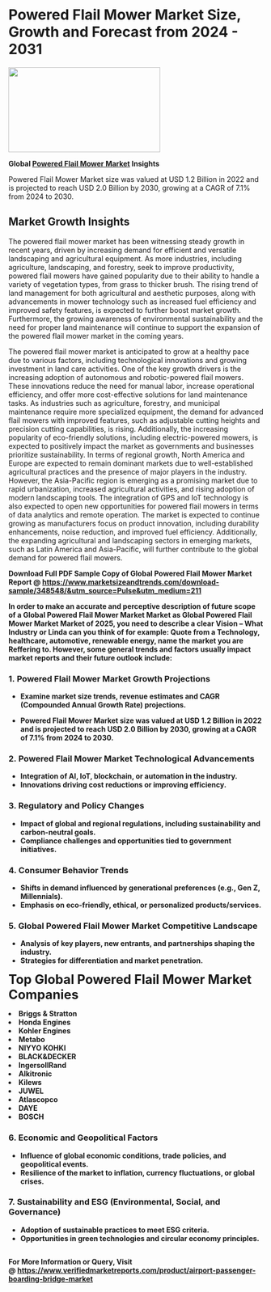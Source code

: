 <H1>Powered Flail Mower Market Size, Growth and Forecast from 2024 - 2031</H1><img class="aligncenter size-medium wp-image-584254" src="https://thirdeyenews.in/wp-content/uploads/2024/09/Global-Market-Research-300x168.jpeg" alt="" width="300" height="168" /><p><strong>Global&nbsp;<a href="https://www.marketsizeandtrends.com/download-sample/348548/&amp;utm_source=Pulse&amp;utm_medium=211">Powered Flail Mower Market</a> Insights</strong></p><p>Powered Flail Mower Market size was valued at USD 1.2 Billion in 2022 and is projected to reach USD 2.0 Billion by 2030, growing at a CAGR of 7.1% from 2024 to 2030.</p><p><h2>Market Growth Insights</h2> <p>The powered flail mower market has been witnessing steady growth in recent years, driven by increasing demand for efficient and versatile landscaping and agricultural equipment. As more industries, including agriculture, landscaping, and forestry, seek to improve productivity, powered flail mowers have gained popularity due to their ability to handle a variety of vegetation types, from grass to thicker brush. The rising trend of land management for both agricultural and aesthetic purposes, along with advancements in mower technology such as increased fuel efficiency and improved safety features, is expected to further boost market growth. Furthermore, the growing awareness of environmental sustainability and the need for proper land maintenance will continue to support the expansion of the powered flail mower market in the coming years.</p> <p><strong></strong></p> <p>The powered flail mower market is anticipated to grow at a healthy pace due to various factors, including technological innovations and growing investment in land care activities. One of the key growth drivers is the increasing adoption of autonomous and robotic-powered flail mowers. These innovations reduce the need for manual labor, increase operational efficiency, and offer more cost-effective solutions for land maintenance tasks. As industries such as agriculture, forestry, and municipal maintenance require more specialized equipment, the demand for advanced flail mowers with improved features, such as adjustable cutting heights and precision cutting capabilities, is rising. Additionally, the increasing popularity of eco-friendly solutions, including electric-powered mowers, is expected to positively impact the market as governments and businesses prioritize sustainability. In terms of regional growth, North America and Europe are expected to remain dominant markets due to well-established agricultural practices and the presence of major players in the industry. However, the Asia-Pacific region is emerging as a promising market due to rapid urbanization, increased agricultural activities, and rising adoption of modern landscaping tools. The integration of GPS and IoT technology is also expected to open new opportunities for powered flail mowers in terms of data analytics and remote operation. The market is expected to continue growing as manufacturers focus on product innovation, including durability enhancements, noise reduction, and improved fuel efficiency. Additionally, the expanding agricultural and landscaping sectors in emerging markets, such as Latin America and Asia-Pacific, will further contribute to the global demand for powered flail mowers. <p><strong></p><p><span class=""><strong>Download Full PDF Sample Copy of Global Powered Flail Mower Market Report</strong> @ <a href="https://www.marketsizeandtrends.com/download-sample/348548/&amp;utm_source=Pulse&amp;utm_medium=211" target="_blank">https://www.marketsizeandtrends.com/download-sample/348548/&amp;utm_source=Pulse&amp;utm_medium=211</a></span></p><p>In order to make an accurate and perceptive description of future scope of a Global&nbsp;Powered Flail Mower Market Market as Global&nbsp;Powered Flail Mower Market Market of 2025, you need to describe a clear Vision &ndash; What Industry or Linda can you think of for example: Quote from a Technology, healthcare, automotive, renewable energy, name the market you are Reffering to. However, some general trends and factors usually impact market reports and their future outlook include:</p><h3>1.&nbsp;<strong>Powered Flail Mower Market Growth Projections</strong></h3><ul><li>Examine market size trends, revenue estimates and CAGR (Compounded Annual Growth Rate) projections.</li><li><p>Powered Flail Mower Market size was valued at USD 1.2 Billion in 2022 and is projected to reach USD 2.0 Billion by 2030, growing at a CAGR of 7.1% from 2024 to 2030.</p></li></ul><h3>2.&nbsp;<strong>Powered Flail Mower Market Technological Advancements</strong></h3><ul><li>Integration of AI, IoT, blockchain, or automation in the industry.</li><li>Innovations driving cost reductions or improving efficiency.</li></ul><h3>3.&nbsp;<strong>Regulatory and Policy Changes</strong></h3><ul><li>Impact of global and regional regulations, including sustainability and carbon-neutral goals.</li><li>Compliance challenges and opportunities tied to government initiatives.</li></ul><h3>4.&nbsp;<strong>Consumer Behavior Trends</strong></h3><ul><li>Shifts in demand influenced by generational preferences (e.g., Gen Z, Millennials).</li><li>Emphasis on eco-friendly, ethical, or personalized products/services.</li></ul><h3>5.&nbsp;<strong>Global Powered Flail Mower Market Competitive Landscape</strong></h3><ul><li>Analysis of key players, new entrants, and partnerships shaping the industry.</li><li>Strategies for differentiation and market penetration.</li></ul><p data-pm-slice="1 1 []"><span style="color: inherit; font-family: inherit; font-size: 25px;">Top Global Powered Flail Mower Market Companies</span></p><div class="" data-test-id=""><p><li>Briggs & Stratton</li><li> Honda Engines</li><li> Kohler Engines</li><li> Metabo</li><li> NIYYO KOHKI</li><li> BLACK&DECKER</li><li> IngersollRand</li><li> Alkitronic</li><li> Kilews</li><li> JUWEL</li><li> Atlascopco</li><li> DAYE</li><li> BOSCH</li></p></div><h3>6.&nbsp;<strong>Economic and Geopolitical Factors</strong></h3><ul><li>Influence of global economic conditions, trade policies, and geopolitical events.</li><li>Resilience of the market to inflation, currency fluctuations, or global crises.</li></ul><h3>7.&nbsp;<strong>Sustainability and ESG (Environmental, Social, and Governance)</strong></h3><ul><li>Adoption of sustainable practices to meet ESG criteria.</li><li>Opportunities in green technologies and circular economy principles.</li></ul><h2><strong style="font-size: 14px;">For More Information or Query, Visit @&nbsp;</strong><a style="background-color: #ffffff; font-size: 14px;" href="https://www.marketsizeandtrends.com/report/powered-flail-mower-market/" target="_blank">https://www.verifiedmarketreports.com/product/airport-passenger-boarding-bridge-market</a></h2>
